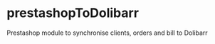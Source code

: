 prestashopToDolibarr
====================

Prestashop module to synchronise clients, orders and bill to Dolibarr
